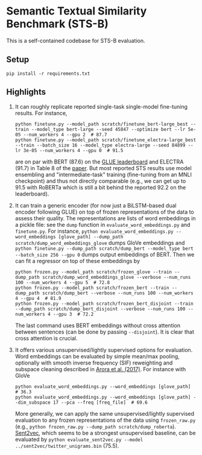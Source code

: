 # Semantic Textual Similarity Benchmark (STS-B)

This is a self-contained codebase for STS-B evaluation. 

## Setup

```
pip install -r requirements.txt
```

## Highlights

1. It can roughly replicate reported single-task single-model fine-tuning results. For instance, 
    ```
    python finetune.py --model_path scratch/finetune_bert-large_best --train --model_type bert-large --seed 45847 --optimize bert --lr 5e-05 --num_workers 4 --gpu 2  # 87.7 
    python finetune.py --model_path scratch/finetune_electra-large_best --train --batch_size 16 --model_type electra-large --seed 84899 --lr 3e-05 --num_workers 4 --gpu 0  # 91.5
    ```
    are on par with BERT (87.6) on the [GLUE leaderboard](https://gluebenchmark.com/leaderboard) and ELECTRA (91.7) in Table 8 of the [paper](https://arxiv.org/pdf/2003.10555.pdf). But most reported STS results use model ensembling and "intermediate-task" training (fine-tuning from an MNLI checkpoint) and thus not directly comparable (e.g., we can get up to 91.5 with RoBERTa which is still a bit behind the reported 92.2 on the leaderboard).  
    
2. It can train a generic encoder (for now just a BiLSTM-based dual encoder following GLUE) on top of frozen representations of the data to assess their quality. The representations are lists of word embeddings in a pickle file: see the `dump` function in `evaluate_word_embeddings.py` and `finetune.py`. For instance, `python evaluate_word_embeddings.py --word_embeddings [glove_path] --dump_path scratch/dump_word_embeddings_glove` dumps GloVe embeddings and `python finetune.py --dump_path scratch/dump_bert --model_type bert --batch_size 256 --gpu 0` dumps output embeddings of BERT. Then we can fit a regressor on top of these embeddings by 
    ```
    python frozen.py --model_path scratch/frozen_glove --train --dump_path scratch/dump_word_embeddings_glove --verbose --num_runs 100 --num_workers 4 --gpu 5  # 72.8
    python frozen.py --model_path scratch/frozen_bert --train --dump_path scratch/dump_bert --verbose --num_runs 100 --num_workers 4 --gpu 4  # 81.9    
    python frozen.py --model_path scratch/frozen_bert_disjoint --train --dump_path scratch/dump_bert_disjoint --verbose --num_runs 100 --num_workers 4 --gpu 3  # 72.2
    ```
    The last command uses BERT embeddings without cross attention between sentences (can be done by passing `--disjoint`). It is clear that cross attention is crucial. 
    
3. It offers various unsupervised/lightly supervised options for evaluation. Word embeddings can be evaluated by simple mean/max pooling, optionally with smooth inverse frequency (SIF) reweighting and subspace cleaning described in [Arora et al. (2017)](https://openreview.net/pdf?id=SyK00v5xx). For instance with GloVe
    ```
    python evaluate_word_embeddings.py --word_embeddings [glove_path]  # 36.3
    python evaluate_word_embeddings.py --word_embeddings [glove_path] --dim_subspace 17 --pca --freq [freq_file]  # 69.6    
    ```
    More generally, we can apply the same unsupervised/lightly supervised evaluation to any frozen representations of the data using `frozen_raw.py` (e.g., `python frozen_raw.py --dump_path scratch/dump_roberta`). [Sent2vec](https://github.com/epfml/sent2vec), which seems to be a strongest unsupervised baseline, can be evaluated by `python evaluate_sent2vec.py --model ../sent2vec/twitter_unigrams.bin` (75.5).   
